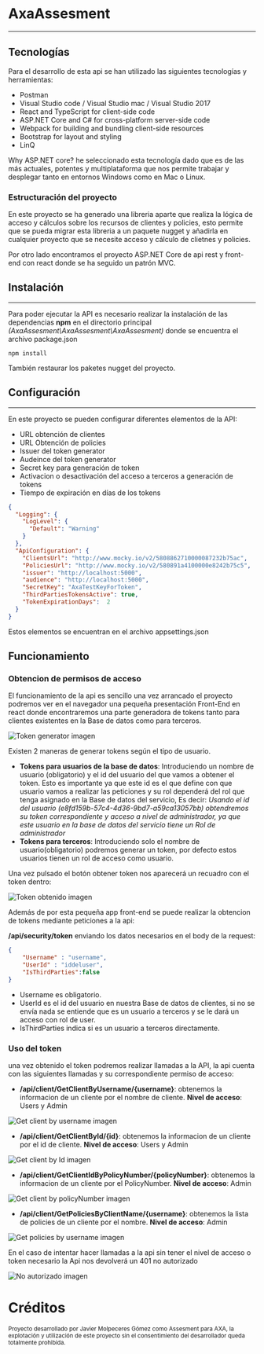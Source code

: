 # AxaAssesment
--------

## Tecnologías

Para el desarrollo de esta api se han utilizado las siguientes tecnologías y herramientas:

* Postman
* Visual Studio code / Visual Studio mac / Visual Studio 2017
* React and TypeScript for client-side code
* ASP.NET Core and C# for cross-platform server-side code
* Webpack for building and bundling client-side resources
* Bootstrap for layout and styling
* LinQ

Why ASP.NET core? he seleccionado esta tecnología dado que es de las más actuales, potentes y multiplataforma que nos permite trabajar y desplegar tanto en entornos Windows como en Mac o Linux.

### Estructuración del proyecto

En este proyecto se ha generado una libreria aparte que realiza la lógica de acceso y cálculos sobre los recursos de clientes y policies, esto permite que se pueda migrar esta libreria a un paquete nugget y añadirla en cualquier proyecto que se necesite acceso y cálculo de clietnes y policies.

Por otro lado encontramos el proyecto ASP.NET Core de api rest y front-end con react donde se ha seguido un patrón MVC.

## Instalación
--------

Para poder ejecutar la API es necesario realizar la instalación de las dependencias **npm** en el directorio principal *(AxaAssesment\AxaAssesment\AxaAssesment)* donde se encuentra el archivo package.json

```console
npm install
```

También restaurar los paketes nugget del proyecto.

## Configuración
--------
En este proyecto se pueden configurar diferentes elementos de la API:
* URL obtención de clientes
* URL Obtención de policies
* Issuer del token generator
* Audeince del token generator
* Secret key para generación de token
* Activacion o desactivación del acceso a terceros a generación de tokens
* Tiempo de expiración en días de los tokens

```json
{
  "Logging": {
    "LogLevel": {
      "Default": "Warning"
    }
  },
  "ApiConfiguration": {
    "ClientsUrl": "http://www.mocky.io/v2/5808862710000087232b75ac",
    "PoliciesUrl": "http://www.mocky.io/v2/580891a4100000e8242b75c5",
    "issuer": "http://localhost:5000",
    "audience": "http://localhost:5000",
    "SecretKey": "AxaTestKeyForToken",
    "ThirdPartiesTokensActive": true,
    "TokenExpirationDays":  2 
  } 
}
```
Estos elementos se encuentran en el archivo appsettings.json

## Funcionamiento

### Obtencion de permisos de acceso

El funcionamiento de la api es sencillo una vez arrancado el proyecto podremos ver en el navegador una pequeña presentación Front-End en react donde encontraremos una parte generadora de tokens tanto para clientes existentes en la Base de datos como para terceros.

![Token generator imagen](Images/TokenGenerator.jpg "Generador de tokens")

Existen 2 maneras de generar tokens según el tipo de usuario.
* **Tokens para usuarios de la base de datos**: Introduciendo un nombre de usuario (obligatorio) y el id del usuario del que vamos a obtener el token. Esto es importante ya que este id es el que define con que usuario vamos a realizar las peticiones y su rol dependerá del rol que tenga asignado en la Base de datos del servicio, Es decir:
*Usando el id del usuario (e8fd159b-57c4-4d36-9bd7-a59ca13057bb) obtendremos su token correspondiente y acceso a nivel de administrador, ya que este usuario en la base de datos del servicio tiene un Rol de administrador*
* **Tokens para terceros**: Introduciendo solo el nombre de usuario(obligatorio) podremos generar un token, por defecto estos usuarios tienen un rol de acceso como usuario.

Una vez pulsado el botón obtener token nos aparecerá un recuadro con el token dentro:

![Token obtenido imagen](Images/TokenObtenido.jpg "Resultado token")


Además de por esta pequeña app front-end se puede realizar la obtencion de tokens mediante peticiones a la api:

**/api/security/token** enviando los datos necesarios en el body de la request:

```json
{
	"Username" : "username",
	"UserId" : "iddeluser",
	"IsThirdParties":false
}
```

* Username es obligatorio.
* UserId es el id del usuario en nuestra Base de datos de clientes, si no se envía nada se entiende que es un usuario a terceros y se le dará un acceso con rol de user.
* IsThirdParties indica si es un usuario a terceros directamente.

### Uso del token

una vez obtenido el token podremos realizar llamadas a la API, la api cuenta con las siguientes llamadas y su correspondiente permiso de acceso:

* **/api/client/GetClientByUsername/{username}**: obtenemos la informacion de un cliente por el nombre de cliente. **Nivel de acceso**: Users y Admin

![Get client by username imagen](Images/GetClientByUsername.jpg "Get client by username")

* **/api/client/GetClientById/{id}**: obtenemos la informacion de un cliente por el id de cliente. **Nivel de acceso**: Users y Admin

![Get client by Id imagen](Images/GetClientById.jpg "Get client by Id")

* **/api/client/GetClientIdByPolicyNumber/{policyNumber}**: obtenemos la informacion de un cliente por el PolicyNumber. **Nivel de acceso**: Admin

![Get client by policyNumber imagen](Images/GetClientIdByPolicyNumber.jpg "Get client by policyNumber")


* **/api/client/GetPoliciesByClientName/{username}**: obtenemos la lista de policies de un cliente por el nombre. **Nivel de acceso**: Admin

![Get policies by username imagen](Images/GetPoliciesByClientName.jpg "Get policies by username")


En el caso de intentar hacer llamadas a la api sin tener el nivel de acceso o token necesario la Api nos devolverá un 401 no autorizado

![No autorizado imagen](Images/NoAutorizado.jpg "No autorizado")


# Créditos

<sub>Proyecto desarrollado por Javier Molpeceres Gómez como Assesment para AXA, la explotación y utilización de este proyecto sin el consentimiento del desarrollador queda totalmente prohibida.